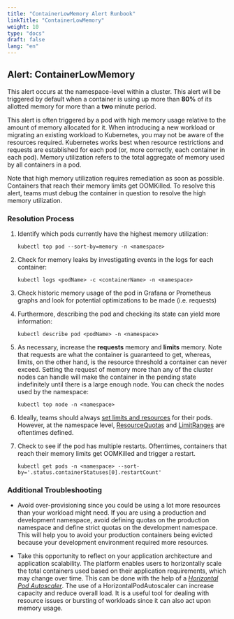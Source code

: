 ```yaml
---
title: "ContainerLowMemory Alert Runbook"
linkTitle: "ContainerLowMemory"
weight: 10
type: "docs"
draft: false
lang: "en"
---
```


## Alert: ContainerLowMemory

This alert occurs at the namespace-level within a cluster. This alert will be triggered by default when a container is using up more than **80%** of its allotted memory for more than a **two** minute period.

This alert is often triggered by a pod with high memory usage relative to the amount of memory allocated for it. When introducing a new workload or migrating an existing workload to Kubernetes, you may not be aware of the resources required. Kubernetes works best when resource restrictions and requests are established for each pod (or, more correctly, each container in each pod). Memory utilization refers to the total aggregate of memory used by all containers in a pod.

Note that high memory utilization requires remediation as soon as possible. Containers that reach their memory limits get OOMKilled.
To resolve this alert, teams must debug the container in question to resolve the high memory utilization.

### Resolution Process

1. Identify which pods currently have the highest memory utilization:

    ```kubectl top pod --sort-by=memory -n <namespace>```

2. Check for memory leaks by investigating events in the logs for each container:

    ```kubectl logs <podName> -c <containerName> -n <namespace>```

3. Check historic memory usage of the pod in Grafana or Prometheus graphs and look for potential optimizations to be made (i.e. requests)

4. Furthermore, describing the pod and checking its state can yield more information:

    ```kubectl describe pod <podName> -n <namespace>```

5. As necessary, increase the **requests** memory and **limits** memory. Note that requests are what the container is guaranteed to get, whereas, limits, on the other hand, is the resource threshold a container can never exceed. Setting the request of memory more than any of the cluster nodes can handle will make the container in the pending state indefinitely until there is a large enough node. You can check the nodes used by the namespace:

    ```kubectl top node -n <namespace>```

6. Ideally, teams should always [set limits and resources](https://kubernetes.io/docs/concepts/configuration/manage-resources-containers/) for their pods. However, at the namespace level, [ResourceQuotas](https://kubernetes.io/docs/concepts/policy/resource-quotas/) and [LimitRanges](https://kubernetes.io/docs/concepts/policy/limit-range/) are oftentimes defined.


7. Check to see if the pod has multiple restarts. Oftentimes, containers that reach their memory limits get OOMKilled and trigger a restart.

    ```kubectl get pods -n <namespace> --sort-by='.status.containerStatuses[0].restartCount'```

### Additional Troubleshooting

* Avoid over-provisioning since you could be using a lot more resources than your workload might need. If you are using a production and development namespace, avoid defining quotas on the production namespace and define strict quotas on the development namespace. This will help you to avoid your production containers being evicted because your development environment required more resources.

* Take this opportunity to reflect on your application architecture and application scalability. The platform enables users to horizontally scale the total containers used based on their application requirements, which may change over time. This can be done with the help of a [_Horizontal Pod Autoscaler_](https://kubernetes.io/docs/tasks/run-application/horizontal-pod-autoscale/). The use of a HorizontalPodAutoscaler can increase capacity and reduce overall load. It is a useful tool for dealing with resource issues or bursting of workloads since it can also act upon memory usage.
